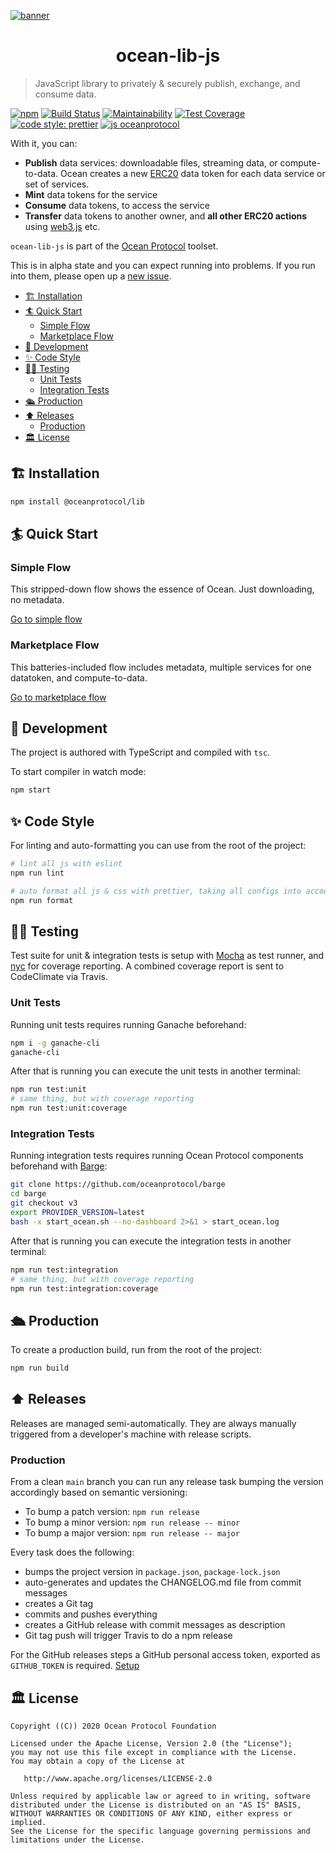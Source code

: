 [![banner](https://raw.githubusercontent.com/oceanprotocol/art/master/github/repo-banner%402x.png)](https://oceanprotocol.com)

<h1 align="center">ocean-lib-js</h1>

> JavaScript library to privately & securely publish, exchange, and consume data.

[![npm](https://img.shields.io/npm/v/@oceanprotocol/lib.svg)](https://www.npmjs.com/package/@oceanprotocol/lib)
[![Build Status](https://travis-ci.com/oceanprotocol/ocean-lib-js.svg?token=soMi2nNfCZq19zS1Rx4i&branch=main)](https://travis-ci.com/oceanprotocol/ocean-lib-js)
[![Maintainability](https://api.codeclimate.com/v1/badges/58a59c9029ac615acadc/maintainability)](https://codeclimate.com/repos/5f521329523d1e017600e2ae/maintainability)
[![Test Coverage](https://api.codeclimate.com/v1/badges/58a59c9029ac615acadc/test_coverage)](https://codeclimate.com/repos/5f521329523d1e017600e2ae/test_coverage)
[![code style: prettier](https://img.shields.io/badge/code_style-prettier-7b1173.svg?style=flat-square)](https://github.com/prettier/prettier)
[![js oceanprotocol](https://img.shields.io/badge/js-oceanprotocol-7b1173.svg)](https://github.com/oceanprotocol/eslint-config-oceanprotocol)

With it, you can:

- **Publish** data services: downloadable files, streaming data, or compute-to-data.
  Ocean creates a new [ERC20](https://github.com/ethereum/EIPs/blob/7f4f0377730f5fc266824084188cc17cf246932e/EIPS/eip-20.md)
  data token for each data service or set of services.
- **Mint** data tokens for the service
- **Consume** data tokens, to access the service
- **Transfer** data tokens to another owner, and **all other ERC20 actions**
  using [web3.js](https://web3js.readthedocs.io/en/v1.2.9/web3-eth-contract.html) etc.

`ocean-lib-js` is part of the [Ocean Protocol](https://oceanprotocol.com) toolset.

This is in alpha state and you can expect running into problems. If you run into them, please open up a [new issue](/issues).

- [🏗 Installation](#-installation)
- [🏄 Quick Start](#-quick-start)
  - [Simple Flow](#simple-flow)
  - [Marketplace Flow](#marketplace-flow)
- [🦑 Development](#-development)
- [✨ Code Style](#-code-style)
- [👩‍🔬 Testing](#-testing)
  - [Unit Tests](#unit-tests)
  - [Integration Tests](#integration-tests)
- [🛳 Production](#-production)
- [⬆️ Releases](#️-releases)
  - [Production](#production)
- [🏛 License](#-license)

## 🏗 Installation

```bash
npm install @oceanprotocol/lib
```

## 🏄 Quick Start

### Simple Flow

This stripped-down flow shows the essence of Ocean. Just downloading, no metadata.

[Go to simple flow](docs/README_simple_flow.md)

### Marketplace Flow

This batteries-included flow includes metadata, multiple services for one datatoken, and compute-to-data.

[Go to marketplace flow](docs/README_marketplace_flow.md)

## 🦑 Development

The project is authored with TypeScript and compiled with `tsc`.

To start compiler in watch mode:

```bash
npm start
```

## ✨ Code Style

For linting and auto-formatting you can use from the root of the project:

```bash
# lint all js with eslint
npm run lint

# auto format all js & css with prettier, taking all configs into account
npm run format
```

## 👩‍🔬 Testing

Test suite for unit & integration tests is setup with [Mocha](https://mochajs.org) as test runner, and [nyc](https://github.com/istanbuljs/nyc) for coverage reporting. A combined coverage report is sent to CodeClimate via Travis.

### Unit Tests

Running unit tests requires running Ganache beforehand:

```bash
npm i -g ganache-cli
ganache-cli
```

After that is running you can execute the unit tests in another terminal:

```bash
npm run test:unit
# same thing, but with coverage reporting
npm run test:unit:coverage
```

### Integration Tests

Running integration tests requires running Ocean Protocol components beforehand with [Barge](https://github.com/oceanprotocol/barge):

```bash
git clone https://github.com/oceanprotocol/barge
cd barge
git checkout v3
export PROVIDER_VERSION=latest
bash -x start_ocean.sh --no-dashboard 2>&1 > start_ocean.log
```

After that is running you can execute the integration tests in another terminal:

```bash
npm run test:integration
# same thing, but with coverage reporting
npm run test:integration:coverage
```

## 🛳 Production

To create a production build, run from the root of the project:

```bash
npm run build
```

## ⬆️ Releases

Releases are managed semi-automatically. They are always manually triggered from a developer's machine with release scripts.

### Production

From a clean `main` branch you can run any release task bumping the version accordingly based on semantic versioning:

- To bump a patch version: `npm run release`
- To bump a minor version: `npm run release -- minor`
- To bump a major version: `npm run release -- major`

Every task does the following:

- bumps the project version in `package.json`, `package-lock.json`
- auto-generates and updates the CHANGELOG.md file from commit messages
- creates a Git tag
- commits and pushes everything
- creates a GitHub release with commit messages as description
- Git tag push will trigger Travis to do a npm release

For the GitHub releases steps a GitHub personal access token, exported as `GITHUB_TOKEN` is required. [Setup](https://github.com/release-it/release-it#github-releases)

## 🏛 License

```
Copyright ((C)) 2020 Ocean Protocol Foundation

Licensed under the Apache License, Version 2.0 (the "License");
you may not use this file except in compliance with the License.
You may obtain a copy of the License at

   http://www.apache.org/licenses/LICENSE-2.0

Unless required by applicable law or agreed to in writing, software
distributed under the License is distributed on an "AS IS" BASIS,
WITHOUT WARRANTIES OR CONDITIONS OF ANY KIND, either express or implied.
See the License for the specific language governing permissions and
limitations under the License.
```

